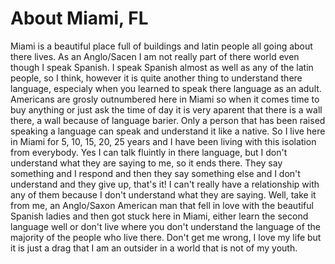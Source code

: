 # About Miami, FL 
Miami is a beautiful place full of buildings and latin people all going about there lives. As an Anglo/Sacen I am not really part of there world even though I speak Spanish.
I speak Spanish almost as well as any of the latin people, so I think, however it is quite another thing to understand there language,
especialy when you learned to speak there language as an adult. Americans are grosly outnumbered here in Miami so when it comes time to
buy anything or just ask the time of day it is very aparent that there is a wall there, a wall because of language barier. Only a person 
that has been raised speaking a language can speak and understand it like a native. So I live here in Miami for 5, 10, 15, 20, 25 years and 
I have been living with this isolation from everybody. Yes I can talk fluintly in there language, but I don't understand what they are 
saying to me, so it ends there. They say something and I respond and then they say something else and I don't understand and they give up,
that's it! I can't really have a relationship with any of them because I don't understand what they are saying. Well, take it from me, 
an Anglo/Saxon American man that fell in love with the beautiful Spanish ladies and then got stuck here in Miami, either learn the second language well or don't live where you don't understand the language of the majority of the people who live there. Don't get me wrong, I
love my life but it is just a drag that I am an outsider in a world that is not of my youth.
